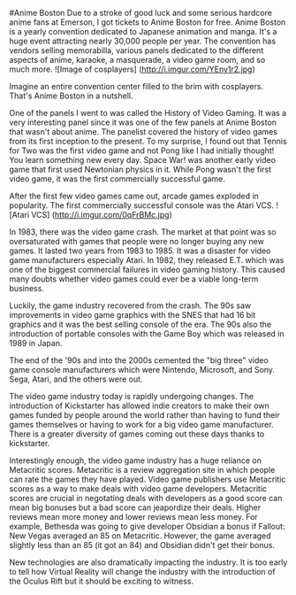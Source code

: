 #Anime Boston
Due to a stroke of good luck and some serious hardcore anime fans at Emerson, I got tickets to Anime Boston for free. 
Anime Boston is a yearly convention dedicated to Japanese animation and manga. It's a huge event attracting nearly 30,000
people per year. The convention has vendors selling memorabilla, various panels dedicated to the different aspects of anime,
karaoke, a masquerade, a video game room, and so much more. 
![Image of cosplayers]
(http://i.imgur.com/YEny1r2.jpg)

Imagine an entire convention center filled to the brim with cosplayers. That's Anime Boston in a nutshell.

One of the panels I went to was called the History of Video Gaming. It was a very interesting panel since it was one of the
few panels at Anime Boston that wasn't about anime. The panelist covered the history of video games from its first inception
to the present. To my surprise, I found out that Tennis for Two was the first video game and not Pong like I had initially 
thought! You learn something new every day. Space War! was another early video game that first used Newtonian physics in it.
While Pong wasn't the first video game, it was the first commercially successful game. 

After the first few video games came out, arcade games exploded in popularity. The first commercially successful console was the Atari VCS.
![Atari VCS]
(http://i.imgur.com/0qFrBMc.jpg)

In 1983, there was the video game crash. The market at that point was so oversaturated with games that people were no longer
buying any new games. It lasted two years from 1983 to 1985. It was a disaster for video game manufacturers especially Atari. In 1982, they released E.T. which was one of the biggest commercial failures in video gaming history. This caused
many doubts whether video games could ever be a viable long-term business. 

Luckily, the game industry recovered from the crash. The 90s saw improvements in video game graphics with the SNES that had 16 bit graphics and it was the best selling console of the era. The 90s also the introduction of portable consoles with the Game Boy which was released in 1989 in Japan. 

The end of the '90s and into the 2000s cemented the "big three" video game console manufacturers which were Nintendo, Microsoft, and Sony. Sega, Atari, and the others were out. 

The video game industry today is rapidly undergoing changes. The introduction of Kickstarter has allowed indie creators to make their own games funded by people around the world rather than having to fund their games themselves or having to work for a big video game manufacturer. There is a greater diversity of games coming out these days thanks to kickstarter. 

Interestingly enough, the video game industry has a huge reliance on Metacritic scores. Metacritic is a review aggregation site in which people can rate the games they have played. Video game publishers use Metacritic scores as a way to make deals with video game developers. Metacritic scores are crucial in negotating deals with developers as a good score can mean big bonuses but a bad score can jeapordize their deals. Higher reviews mean more money and lower reviews mean less money. For example, Bethesda was going to give developer Obsidian a bonus if Fallout: New Vegas averaged an 85 on Metacritic. However, the game averaged slightly less than an 85 (it got an 84) and Obsidian didn't get their bonus. 

New technologies are also dramatically impacting the industry. It is too early to tell how Virtual Reality will change the industry with the introduction of the Oculus Rift but it should be exciting to witness. 
